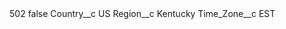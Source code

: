 <?xml version="1.0" encoding="UTF-8"?>
<CustomMetadata xmlns="http://soap.sforce.com/2006/04/metadata" xmlns:xsi="http://www.w3.org/2001/XMLSchema-instance" xmlns:xsd="http://www.w3.org/2001/XMLSchema">
    <label>502</label>
    <protected>false</protected>
    <values>
        <field>Country__c</field>
        <value xsi:type="xsd:string">US</value>
    </values>
    <values>
        <field>Region__c</field>
        <value xsi:type="xsd:string">Kentucky</value>
    </values>
    <values>
        <field>Time_Zone__c</field>
        <value xsi:type="xsd:string">EST</value>
    </values>
</CustomMetadata>
